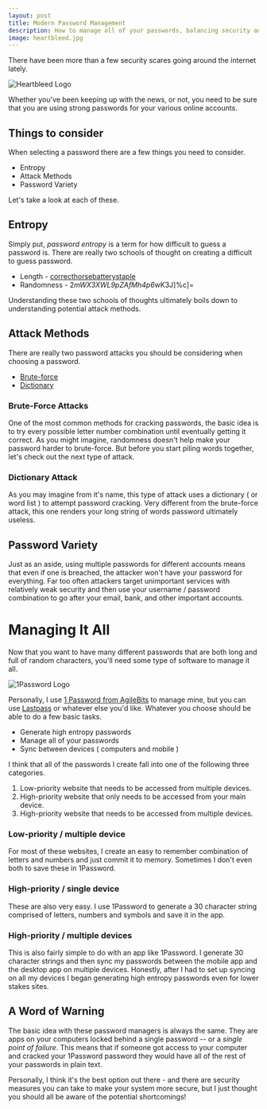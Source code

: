 ```yaml
---
layout: post
title: Modern Password Management
description: How to manage all of your passwords, balancing security and convenience.
image: heartbleed.jpg
---
```


There have been more than a few security scares going around the internet lately.

<img src="{{ site.url }}/images/heartbleed.jpg" alt="Heartbleed Logo" />

Whether you've been keeping up with the news, or not, you need to be sure that you are using strong passwords for your various online accounts.

## Things to consider

When selecting a password there are a few things you need to consider.

* Entropy
* Attack Methods
* Password Variety

Let's take a look at each of these.

## Entropy

Simply put, *password entropy* is a term for how difficult to guess a password is. There are really two schools of thought on creating a difficult to guess password.

* Length - <a href="https://xkcd.com/936/" target="_blank">correcthorsebatterystaple</a>
* Randomness - 2*mWX3XWL9pZAfMh4p6*wK3J]%c]=

Understanding these two schools of thoughts ultimately boils down to understanding potential attack methods.

## Attack Methods

There are really two password attacks you should be considering when choosing a password.

* <a href="https://en.wikipedia.org/wiki/Brute-force_attack">Brute-force</a>
* <a href="https://en.wikipedia.org/wiki/Dictionary_attack">Dictionary</a>

### Brute-Force Attacks

One of the most common methods for cracking passwords, the basic idea is to try every possible letter number combination until eventually getting it correct. As you might imagine, randomness doesn't help make your password harder to brute-force. But before you start piling words together, let's check out the next type of attack.

### Dictionary Attack

As you may imagine from it's name, this type of attack uses a dictionary ( or word list ) to attempt password cracking. Very different from the brute-force attack, this one renders your long string of words password ultimately useless.

## Password Variety

Just as an aside, using multiple passwords for different accounts means that even if one is breached, the attacker won't have your password for everything. Far too often attackers target unimportant services with relatively weak security and then use your username / password combination to go after your email, bank, and other important accounts.

# Managing It All

Now that you want to have many different passwords that are both long and full of random characters, you'll need some type of software to manage it all.

<img src="{{ site.url }}/images/1password.png" alt="1Password Logo" />

Personally, I use <a href="https://agilebits.com/onepassword">1 Password from AgileBits</a> to manage mine, but you can use <a href="https://lastpass.com/">Lastpass</a> or whatever else you'd like. Whatever you choose should be able to do a few basic tasks.

+ Generate high entropy passwords
+ Manage all of your passwords
+ Sync between devices ( computers and mobile )

I think that all of the passwords I create fall into one of the following three categories.

1. Low-priority website that needs to be accessed from multiple devices.
2. High-priority website that only needs to be accessed from your main device.
3. High-priority website that needs to be accessed from multiple devices.

### Low-priority / multiple device

For most of these websites, I create an easy to remember combination of letters and numbers and just commit it to memory. Sometimes I don't even both to save these in 1Password.

### High-priority / single device

These are also very easy. I use 1Password to generate a 30 character string comprised of letters, numbers and symbols and save it in the app.

### High-priority / multiple devices

This is also fairly simple to do with an app like 1Password. I generate 30 character strings and then sync my passwords between the mobile app and the desktop app on multiple devices. Honestly, after I had to set up syncing on all my devices I began generating high entropy passwords even for lower stakes sites.

## A Word of Warning

The basic idea with these password managers is always the same. They are apps on your computers locked behind a single password -- or a *single point of failure*. This means that if someone got access to your computer and cracked your 1Password password they would have all of the rest of your passwords in plain text.

Personally, I think it's the best option out there - and there are security measures you can take to make your system more secure, but I just thought you should all be aware of the potential shortcomings!

